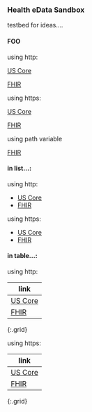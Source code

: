 ### Health eData Sandbox

testbed for ideas....

#### FOO

using http:

[US Core](http://hl7.org/fhir/us/core/STU4/index.html)

[FHIR](http://hl7.org/fhir/)



using https:

[US Core](https://hl7.org/fhir/us/core/STU4/index.html)

[FHIR](https://hl7.org/fhir/)

using path variable

[FHIR]({{site.data.fhir.path}})

#### in list...:

using http:

- [US Core](http://hl7.org/fhir/us/core/STU4/index.html)
- [FHIR](http://hl7.org/fhir/)

using https:

- [US Core](https://hl7.org/fhir/us/core/STU4/index.html)
- [FHIR](https://hl7.org/fhir/)

#### in table...:

using http:

|link|
|---|
|[US Core](http://hl7.org/fhir/us/core/STU4/index.html)|
|[FHIR](http://hl7.org/fhir/)|
{:.grid}

using https:

|link|
|---|
|[US Core](https://hl7.org/fhir/us/core/STU4/index.html)|
|[FHIR](https://hl7.org/fhir/)|
{:.grid}
